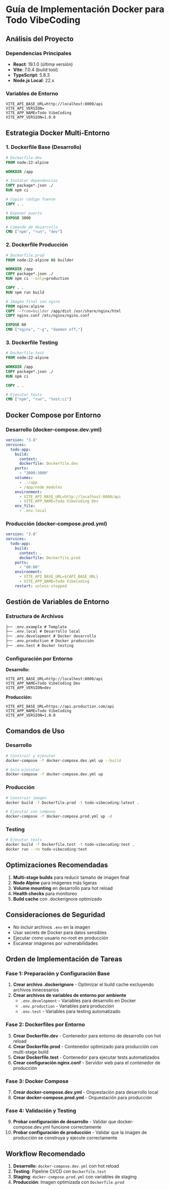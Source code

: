 # Guía de Implementación Docker para Todo VibeCoding

## Análisis del Proyecto

### Dependencias Principales

- **React**: 19.1.0 (última versión)
- **Vite**: 7.0.4 (build tool)
- **TypeScript**: 5.8.3
- **Node.js Local**: 22.x

### Variables de Entorno

```env
VITE_API_BASE_URL=http://localhost:8000/api
VITE_API_VERSION=
VITE_APP_NAME=Todo VibeCoding
VITE_APP_VERSION=1.0.0
```

## Estrategia Docker Multi-Entorno

### 1. Dockerfile Base (Desarrollo)

```dockerfile
# Dockerfile.dev
FROM node:22-alpine

WORKDIR /app

# Instalar dependencias
COPY package*.json ./
RUN npm ci

# Copiar código fuente
COPY . .

# Exponer puerto
EXPOSE 3000

# Comando de desarrollo
CMD ["npm", "run", "dev"]
```

### 2. Dockerfile Producción

```dockerfile
# Dockerfile.prod
FROM node:22-alpine AS builder

WORKDIR /app
COPY package*.json ./
RUN npm ci --only=production

COPY . .
RUN npm run build

# Imagen final con nginx
FROM nginx:alpine
COPY --from=builder /app/dist /usr/share/nginx/html
COPY nginx.conf /etc/nginx/nginx.conf

EXPOSE 80
CMD ["nginx", "-g", "daemon off;"]
```

### 3. Dockerfile Testing

```dockerfile
# Dockerfile.test
FROM node:22-alpine

WORKDIR /app
COPY package*.json ./
RUN npm ci

COPY . .

# Ejecutar tests
CMD ["npm", "run", "test:ci"]
```

## Docker Compose por Entorno

### Desarrollo (docker-compose.dev.yml)

```yaml
version: "3.8"
services:
  todo-app:
    build:
      context: .
      dockerfile: Dockerfile.dev
    ports:
      - "3000:3000"
    volumes:
      - .:/app
      - /app/node_modules
    environment:
      - VITE_API_BASE_URL=http://localhost:8000/api
      - VITE_APP_NAME=Todo VibeCoding Dev
    env_file:
      - .env.local
```

### Producción (docker-compose.prod.yml)

```yaml
version: "3.8"
services:
  todo-app:
    build:
      context: .
      dockerfile: Dockerfile.prod
    ports:
      - "80:80"
    environment:
      - VITE_API_BASE_URL=${API_BASE_URL}
      - VITE_APP_NAME=Todo VibeCoding
    restart: unless-stopped
```

## Gestión de Variables de Entorno

### Estructura de Archivos

```md
├── .env.example # Template
├── .env.local # Desarrollo local
├── .env.development # Docker desarrollo
├── .env.production # Docker producción
├── .env.test # Docker testing
```

### Configuración por Entorno

**Desarrollo:**

```env
VITE_API_BASE_URL=http://localhost:8000/api
VITE_APP_NAME=Todo VibeCoding Dev
VITE_APP_VERSION=dev
```

**Producción:**

```env
VITE_API_BASE_URL=https://api.production.com/api
VITE_APP_NAME=Todo VibeCoding
VITE_APP_VERSION=1.0.0
```

## Comandos de Uso

### Desarrollo

```bash
# Construir y ejecutar
docker-compose -f docker-compose.dev.yml up --build

# Solo ejecutar
docker-compose -f docker-compose.dev.yml up
```

### Producción

```bash
# Construir imagen
docker build -f Dockerfile.prod -t todo-vibecoding:latest .

# Ejecutar con compose
docker-compose -f docker-compose.prod.yml up -d
```

### Testing

```bash
# Ejecutar tests
docker build -f Dockerfile.test -t todo-vibecoding:test .
docker run --rm todo-vibecoding:test
```

## Optimizaciones Recomendadas

1. **Multi-stage builds** para reducir tamaño de imagen final
2. **Node Alpine** para imágenes más ligeras
3. **Volume mounting** en desarrollo para hot reload
4. **Health checks** para monitoreo
5. **Build cache** con .dockerignore optimizado

## Consideraciones de Seguridad

- No incluir archivos `.env` en la imagen
- Usar secrets de Docker para datos sensibles
- Ejecutar como usuario no-root en producción
- Escanear imágenes por vulnerabilidades

## Orden de Implementación de Tareas

### Fase 1: Preparación y Configuración Base

1. **Crear archivo .dockerignore** - Optimizar el build cache excluyendo archivos innecesarios
2. **Crear archivos de variables de entorno por ambiente**
   - `.env.development` - Variables para desarrollo en Docker
   - `.env.production` - Variables para producción
   - `.env.test` - Variables para testing automatizado

### Fase 2: Dockerfiles por Entorno

3. **Crear Dockerfile.dev** - Contenedor para entorno de desarrollo con hot reload
4. **Crear Dockerfile.prod** - Contenedor optimizado para producción con multi-stage build
5. **Crear Dockerfile.test** - Contenedor para ejecutar tests automatizados
6. **Crear configuración nginx.conf** - Servidor web para el contenedor de producción

### Fase 3: Docker Compose

7. **Crear docker-compose.dev.yml** - Orquestación para desarrollo local
8. **Crear docker-compose.prod.yml** - Orquestación para producción

### Fase 4: Validación y Testing

9. **Probar configuración de desarrollo** - Validar que docker-compose.dev.yml funcione correctamente
10. **Probar configuración de producción** - Validar que la imagen de producción se construya y ejecute correctamente

## Workflow Recomendado

1. **Desarrollo**: `docker-compose.dev.yml` con hot reload
2. **Testing**: Pipeline CI/CD con `Dockerfile.test`
3. **Staging**: `docker-compose.prod.yml` con variables de staging
4. **Producción**: Imagen optimizada con `Dockerfile.prod`
